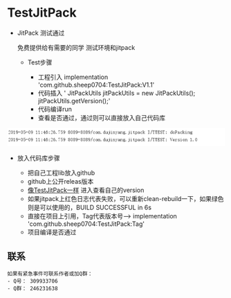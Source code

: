 # TestJitPack

* JitPack 测试通过

   免费提供给有需要的同学 测试环境和jitpack
   
  * Test步骤
    
    - 工程引入     implementation 'com.github.sheep0704:TestJitPack:V1.1'
    - 代码插入       ' JitPackUtils jitPackUtils = new JitPackUtils(); jitPackUtils.getVersion();'
    - 代码编译run
    - 查看是否通过，通过则可以直接放入自己代码库
    
![image](https://github.com/sheep0704/TestJitPack/blob/master/app/src/main/res/mipmap-xxxhdpi/dayin.png)
 
 
  * 放入代码库步骤
  
    - 把自己工程lib放入github
    - github上公开releas版本
    - [像TestJitPack一样](https://www.jitpack.io/#sheep0704/TestJitPack) 进入查看自己的version
    - 如果jitpack上红色日志代表失败，可以重新clean-rebuild一下，如果绿色则是可以使用的，BUILD SUCCESSFUL in 6s
    - 直接在项目上引用，Tag代表版本号--> implementation 'com.github.sheep0704:TestJitPack:Tag'
    - 项目编译是否通过
    
    
   


## 联系
    如果有紧急事件可联系作者或加Q群：
    - Q号： 309933706
    - Q群： 246231638

